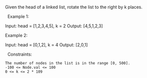 Given the head of a linked list, rotate the list to the right by k places.

 
Example 1:

Input: head = [1,2,3,4,5], k = 2
Output: [4,5,1,2,3]


Example 2:

Input: head = [0,1,2], k = 4
Output: [2,0,1]


 
Constraints:


	The number of nodes in the list is in the range [0, 500].
	-100 <= Node.val <= 100
	0 <= k <= 2 * 109

